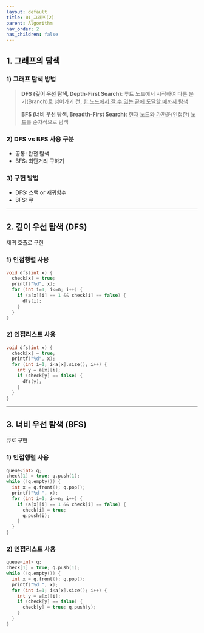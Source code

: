 ```yaml
---
layout: default
title: 01_그래프(2)
parent: Algorithm
nav_order: 2
has_children: false
---
```


## 1. 그래프의 탐색  

### 1) 그래프 탐색 방법  

> **DFS (깊이 우선 탐색, Depth-First Search)**: 루트 노드에서 시작하여 다른 분기(Branch)로 넘어가기 전, <u>한 노드에서 갈 수 있는 끝에 도달할 때까지 탐색</u>
>
> **BFS (너비 우선 탐색, Breadth-First Search)**: <u>현재 노드와 가까운(인접한) 노드</u>를 순차적으로 탐색


### 2) DFS vs BFS 사용 구분  
- 공통: 완전 탐색  
- BFS: 최단거리 구하기  


### 3) 구현 방법  
- DFS: 스택 or 재귀함수  
- BFS: 큐  

<hr/>

## 2. 깊이 우선 탐색 (DFS)  
재귀 호출로 구현

### 1) 인접행렬 사용  

```c++
void dfs(int x) {
  check[x] = true;
  printf("%d", x);
  for (int i=1; i<=n; i++) {
    if (a[x][i] == 1 && check[i] == false) {
      dfs(i);
    }
  }
}
```

### 2) 인접리스트 사용

```c++
void dfs(int x) {
  check[x] = true;
  printf("%d", x);
  for (int i=1; i<a[x].size(); i++) {
    int y = a[x][i];
    if (check[y] == false) {
      dfs(y);
    }
  }
}
```

<hr/>

## 3. 너비 우선 탐색 (BFS)  
큐로 구현

### 1) 인접행렬 사용  

```c++
queue<int> q;
check[1] = true; q.push(1);
while (!q.empty()) {
  int x = q.front(); q.pop();
  printf("%d ", x);
  for (int i=1; i<=n; i++) {
    if (a[x][i] == 1 && check[i] == false) {
      check[i] = true;
      q.push(i);
    }
  }
}
```

### 2) 인접리스트 사용

```c++
queue<int> q;
check[1] = true; q.push(1);
while (!q.empty()) {
  int x = q.front(); q.pop();
  printf("%d ", x);
  for (int i=1; i<a[x].size(); i++) {
    int y = a[x][i];
    if (check[y] == false) {
      check[y] = true; q.push(y);
    }
  }
}
```
